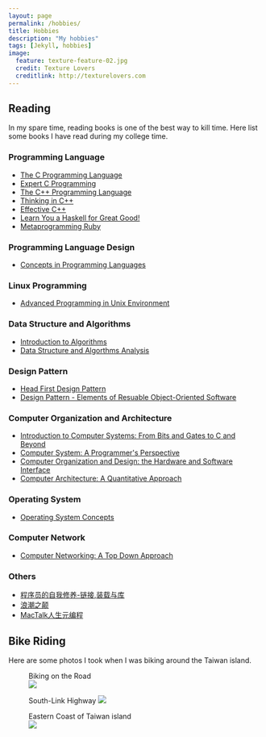 ```yaml
---
layout: page
permalink: /hobbies/
title: Hobbies
description: "My hobbies"
tags: [Jekyll, hobbies]
image:
  feature: texture-feature-02.jpg
  credit: Texture Lovers
  creditlink: http://texturelovers.com
---
```


## Reading 
In my spare time, reading books is one of the best way to kill time.
Here list some books I have read during my college time.

### Programming Language 
- [The C Programming Language]()
- [Expert C Programming]()
- [The C++ Programming Language]()
- [Thinking in C++]()
- [Effective C++]()
- [Learn You a Haskell for Great Good!]()
- [Metaprogramming Ruby]()

### Programming Language Design
- [Concepts in Programming Languages]()

### Linux Programming 
- [Advanced Programming in Unix Environment]()

### Data Structure and Algorithms
- [Introduction to Algorithms]()
- [Data Structure and Algorthms Analysis]()

### Design Pattern
- [Head First Design Pattern]()
- [Design Pattern - Elements of Resuable Object-Oriented Software]()

### Computer Organization and Architecture
- [Introduction to Computer Systems: From Bits and Gates to C and Beyond]()
- [Computer System: A Programmer's Perspective]()
- [Computer Organization and Design: the Hardware and Software Interface]()
- [Computer Architecture: A Quantitative Approach]()

### Operating System
- [Operating System Concepts]()

### Computer Network
- [Computer Networking: A Top Down Approach]()

### Others
- [程序员的自我修养-链接,装载与库]()
- [浪潮之颠]()
- [MacTalk人生元编程]()

## Bike Riding
Here are some photos I took when I was biking around the Taiwan island.

<figure> 
<figcaption> Biking on the Road </figcaption>
<img src="/images/bikeriding1.jpg">
</figure>

<figure>
<figcaption> South-Link Highway
<img src="/images/sceen1.jpg">
</figure>

<figure>
<figcaption> Eastern Coast of Taiwan island </figcaption>
<img src="/images/sceen3.jpg">
</figure>
